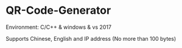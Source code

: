 # QR-Code-Generator

Environment: C/C++ & windows & vs 2017

Supports Chinese, English and IP address (No more than 100 bytes)
